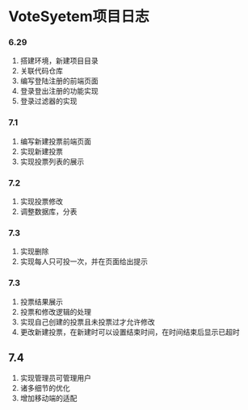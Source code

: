 # VoteSyetem项目日志

### 6.29

1. 搭建环境，新建项目目录
2. 关联代码仓库
3. 编写登陆注册的前端页面
4. 登录登出注册的功能实现
5. 登录过滤器的实现

### 7.1

1. 编写新建投票前端页面
2. 实现新建投票
3. 实现投票列表的展示

### 7.2

1. 实现投票修改
2. 调整数据库，分表

### 7.3

1. 实现删除
2. 实现每人只可投一次，并在页面给出提示

### 7.3

1. 投票结果展示
2. 投票和修改逻辑的处理
3. 实现自己创建的投票且未投票过才允许修改
4. 更改新建投票，在新建时可以设置结束时间，在时间结束后显示已超时

## 7.4

1. 实现管理员可管理用户
2. 诸多细节的优化
3. 增加移动端的适配